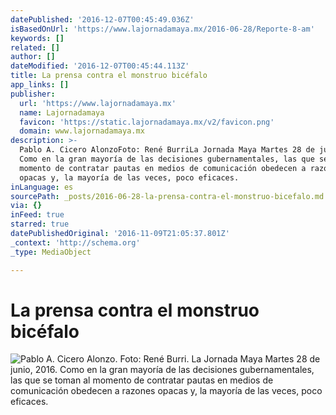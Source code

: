 ```yaml
---
datePublished: '2016-12-07T00:45:49.036Z'
isBasedOnUrl: 'https://www.lajornadamaya.mx/2016-06-28/Reporte-8-am'
keywords: []
related: []
author: []
dateModified: '2016-12-07T00:45:44.113Z'
title: La prensa contra el monstruo bicéfalo
app_links: []
publisher:
  url: 'https://www.lajornadamaya.mx'
  name: Lajornadamaya
  favicon: 'https://static.lajornadamaya.mx/v2/favicon.png'
  domain: www.lajornadamaya.mx
description: >-
  Pablo A. Cicero AlonzoFoto: René BurriLa Jornada Maya Martes 28 de junio, 2016
  Como en la gran mayoría de las decisiones gubernamentales, las que se toman al
  momento de contratar pautas en medios de comunicación obedecen a razones
  opacas y, la mayoría de las veces, poco eficaces.
inLanguage: es
sourcePath: _posts/2016-06-28-la-prensa-contra-el-monstruo-bicefalo.md
via: {}
inFeed: true
starred: true
datePublishedOriginal: '2016-11-09T21:05:37.801Z'
_context: 'http://schema.org'
_type: MediaObject

---
```

# La prensa contra el monstruo bicéfalo
![Pablo A. Cicero Alonzo. Foto: René Burri. La Jornada Maya Martes 28 de junio, 2016. Como en la gran mayoría de las decisiones gubernamentales, las que se toman al momento de contratar pautas en medios de comunicación obedecen a razones opacas y, la mayoría de las veces, poco eficaces.](https://the-grid-user-content.s3-us-west-2.amazonaws.com/9e773aa9-208d-4312-80f5-7b512b414be6.png)